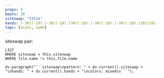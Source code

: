 ```yaml
---
props: 4
beats: 30
siteswap: "53534"
hands: (-30)(-10).(-30)(-10).(30)(-10).(-30)(-10).(-30)(-10).(30)(10).(-30)(10).(-30)(-10).(30)(10).(-30)(10).(-30)(-10).(30)(10).(-30)(10).(-30)(-10).(30)(-10).
tags: [async, symm]
---
```


siteswap pair:
```dataview
LIST
WHERE siteswap = this.siteswap
WHERE file.name != this.file.name
```
```dataviewjs
dv.paragraph("```siteswap\npattern: " + dv.current().siteswap + "\nhands: " + dv.current().hands + "\ncolors: mixed\n```");
```
